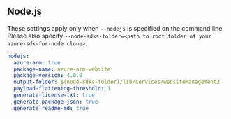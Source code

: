 ## Node.js

These settings apply only when `--nodejs` is specified on the command line.
Please also specify `--node-sdks-folder=<path to root folder of your azure-sdk-for-node clone>`.

``` yaml $(nodejs)
nodejs:
  azure-arm: true
  package-name: azure-arm-website
  package-version: 4.0.0
  output-folder: $(node-sdks-folder)/lib/services/websiteManagement2
  payload-flattening-threshold: 1
  generate-license-txt: true
  generate-package-json: true
  generate-readme-md: true
```
